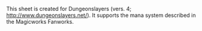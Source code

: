 This sheet is created for Dungeonslayers (vers. 4; http://www.dungeonslayers.net/).
It supports the mana system described in the Magicworks Fanworks.
